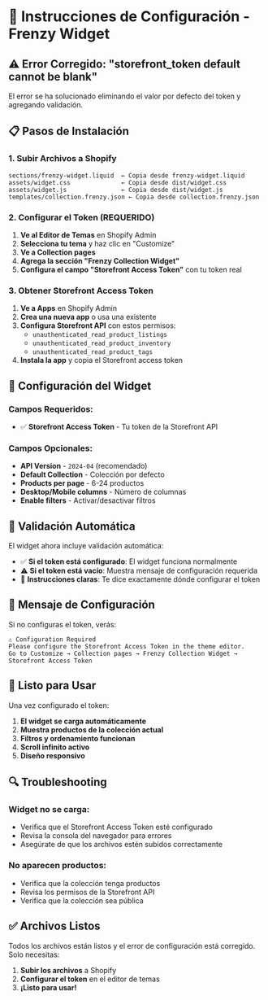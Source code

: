 # 🚀 Instrucciones de Configuración - Frenzy Widget

## ⚠️ Error Corregido: "storefront_token default cannot be blank"

El error se ha solucionado eliminando el valor por defecto del token y agregando validación.

## 📋 Pasos de Instalación

### 1. **Subir Archivos a Shopify**

```
sections/frenzy-widget.liquid  ← Copia desde frenzy-widget.liquid
assets/widget.css              ← Copia desde dist/widget.css
assets/widget.js               ← Copia desde dist/widget.js
templates/collection.frenzy.json ← Copia desde collection.frenzy.json
```

### 2. **Configurar el Token (REQUERIDO)**

1. **Ve al Editor de Temas** en Shopify Admin
2. **Selecciona tu tema** y haz clic en "Customize"
3. **Ve a Collection pages**
4. **Agrega la sección "Frenzy Collection Widget"**
5. **Configura el campo "Storefront Access Token"** con tu token real

### 3. **Obtener Storefront Access Token**

1. **Ve a Apps** en Shopify Admin
2. **Crea una nueva app** o usa una existente
3. **Configura Storefront API** con estos permisos:
   - `unauthenticated_read_product_listings`
   - `unauthenticated_read_product_inventory`
   - `unauthenticated_read_product_tags`
4. **Instala la app** y copia el Storefront access token

## 🔧 Configuración del Widget

### Campos Requeridos:
- ✅ **Storefront Access Token** - Tu token de la Storefront API

### Campos Opcionales:
- **API Version** - `2024-04` (recomendado)
- **Default Collection** - Colección por defecto
- **Products per page** - 6-24 productos
- **Desktop/Mobile columns** - Número de columnas
- **Enable filters** - Activar/desactivar filtros

## 🎯 Validación Automática

El widget ahora incluye validación automática:

- ✅ **Si el token está configurado**: El widget funciona normalmente
- ⚠️ **Si el token está vacío**: Muestra mensaje de configuración requerida
- 🔧 **Instrucciones claras**: Te dice exactamente dónde configurar el token

## 📱 Mensaje de Configuración

Si no configuras el token, verás:

```
⚠️ Configuration Required
Please configure the Storefront Access Token in the theme editor.
Go to Customize → Collection pages → Frenzy Collection Widget → Storefront Access Token
```

## 🚀 Listo para Usar

Una vez configurado el token:

1. **El widget se carga automáticamente**
2. **Muestra productos de la colección actual**
3. **Filtros y ordenamiento funcionan**
4. **Scroll infinito activo**
5. **Diseño responsivo**

## 🔍 Troubleshooting

### Widget no se carga:
- Verifica que el Storefront Access Token esté configurado
- Revisa la consola del navegador para errores
- Asegúrate de que los archivos estén subidos correctamente

### No aparecen productos:
- Verifica que la colección tenga productos
- Revisa los permisos de la Storefront API
- Verifica que la colección sea pública

## ✅ Archivos Listos

Todos los archivos están listos y el error de configuración está corregido. Solo necesitas:

1. **Subir los archivos** a Shopify
2. **Configurar el token** en el editor de temas
3. **¡Listo para usar!**
